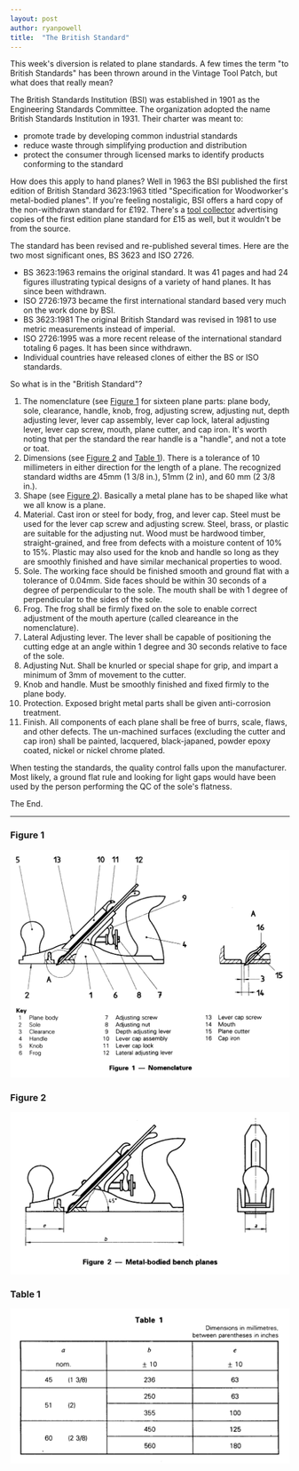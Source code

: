 ```yaml
---
layout: post
author: ryanpowell
title:  "The British Standard"
---
```


This week's diversion is related to plane standards. A few times the term "to British Standards" has been thrown around in the Vintage Tool Patch, but what does that really mean?

The British Standards Institution (BSI) was established in 1901 as the Engineering Standards Committee. The organization adopted the name British Standards Institution in 1931. Their charter was meant to:

* promote trade by developing common industrial standards
* reduce waste through simplifying production and distribution
* protect the consumer through licensed marks to identify products conforming to the standard

How does this apply to hand planes? Well in 1963 the BSI published the first edition of British Standard 3623:1963 titled "Specification for Woodworker's metal-bodied planes". If you're feeling nostaligic, BSI offers a hard copy of the non-withdrawn standard for £192. There's a [tool collector](http://www.20thcenturyfashion.co.uk/tft/btoolcol.htm) advertising copies of the first edition plane standard for £15 as well, but it wouldn't be from the source.

The standard has been revised and re-published several times. Here are the two most significant ones, BS 3623 and ISO 2726.

* BS 3623:1963 remains the original standard. It was 41 pages and had 24 figures illustrating typical designs of a variety of hand planes. It has since been withdrawn.
* ISO 2726:1973 became the first international standard based very much on the work done by BSI.
* BS 3623:1981 The original British Standard was revised in 1981 to use metric measurements instead of imperial.
* ISO 2726:1995 was a more recent release of the international standard totaling 6 pages. It has been since withdrawn.
* Individual countries have released clones of either the BS or ISO standards.

So what is in the "British Standard"?

1. The nomenclature (see [Figure 1](#figure-1) for sixteen plane parts: plane body, sole, clearance, handle, knob, frog, adjusting screw, adjusting nut, depth adjusting lever, lever cap assembly, lever cap lock, lateral adjusting lever, lever cap screw, mouth, plane cutter, and cap iron. It's worth noting that per the standard the rear handle is a "handle", and not a tote or toat.
2. Dimensions (see [Figure 2](#figure-2) and [Table 1](#table-1)). There is a tolerance of 10 millimeters in either direction for the length of a plane. The recognized standard widths are 45mm (1 3/8 in.), 51mm (2 in), and 60 mm (2 3/8 in.).
3. Shape (see [Figure 2](#figure-1)). Basically a metal plane has to be shaped like what we all know is a plane.
4. Material. Cast iron or steel for body, frog, and lever cap. Steel must be used for the lever cap screw and adjusting screw. Steel, brass, or plastic are suitable for the adjusting nut. Wood must be hardwood timber, straight-grained, and free from defects with a moisture content of 10% to 15%. Plastic may also used for the knob and handle so long as they are smoothly finished and have similar mechanical properties to wood.
5. Sole. The working face should be finished smooth and ground flat with a tolerance of 0.04mm. Side faces should be within 30 seconds of a degree of perpendicular to the sole. The mouth shall be with 1 degree of perpendicular to the sides of the sole.
6. Frog. The frog shall be firmly fixed on the sole to enable correct adjustment of the mouth aperture (called cleareance in the nomenclature).
7. Lateral Adjusting lever. The lever shall be capable of positioning the cutting edge at an angle within 1 degree and 30 seconds relative to face of the sole.
8. Adjusting Nut. Shall be knurled or special shape for grip, and impart a minimum of 3mm of movement to the cutter.
9. Knob and handle. Must be smoothly finished and fixed firmly to the plane body.
10. Protection. Exposed bright metal parts shall be given anti-corrosion treatment.
11. Finish. All components of each plane shall be free of burrs, scale, flaws, and other defects. The un-machined surfaces (excluding the cutter and cap iron) shall be painted, lacquered, black-japaned, powder epoxy coated, nickel or nickel chrome plated.

When testing the standards, the quality control falls upon the manufacturer. Most likely, a ground flat rule and looking for light gaps would have been used by the person performing the QC of the sole's flatness.

The End.

---

### Figure 1
![Figure 1](/assets/images/british-standard/figure1.png)

### Figure 2
![Figure 2](/assets/images/british-standard/figure2.png)

### Table 1
![Table 1](/assets/images/british-standard/table1.png)

